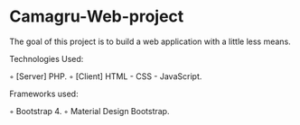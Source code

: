 # Camagru-Web-project
 
 The goal of this project is to build a web application with a little less means.
 
 Technologies Used:
 
 ◦ [Server] PHP.
 ◦ [Client] HTML - CSS - JavaScript.
 
 Frameworks used:
 
 ◦ Bootstrap 4.
 ◦ Material Design Bootstrap.
 
